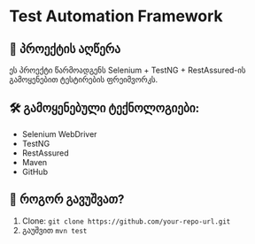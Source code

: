 # Test Automation Framework

## 📌 პროექტის აღწერა
ეს პროექტი წარმოადგენს Selenium + TestNG + RestAssured-ის 
გამოყენებით ტესტირების ფრეიმვორკს.

## 🛠 გამოყენებული ტექნოლოგიები:
- Selenium WebDriver
- TestNG
- RestAssured
- Maven
- GitHub

## 🚀 როგორ გავუშვათ?
1. Clone: `git clone https://github.com/your-repo-url.git`
2. გაუშვით `mvn test`
